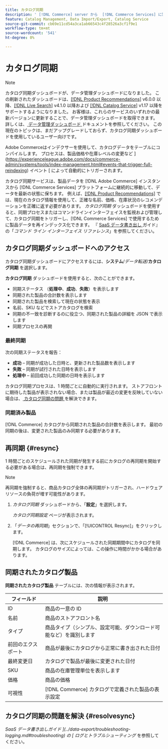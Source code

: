 ```yaml
---
title: カタログ同期
description: ' [!DNL Commerce] server から  [!DNL Commerce Services] に製品データを書き出す方法を説明します。'
feature: Catalog Management, Data Import/Export, Catalog Service
source-git-commit: cb69e11cd54a3ca1ab66543c4f28526a3cf1f9e1
workflow-type: tm+mt
source-wordcount: '541'
ht-degree: 0%

---
```



# カタログ同期

>[!NOTE]
>
> カタログ同期ダッシュボードが、データ管理ダッシュボードになりました。 この刷新されたダッシュボードは、[[!DNL Product Recommendations]](../product-recommendations/guide-overview.md) v6.0.0 以降、[[!DNL Live Search]](../live-search/overview.md) v4.1.0 以降および [[!DNL Catalog Service]](../catalog-service/overview.md) v1.17 以降をサポートするようになりました。 お客様は、これらのサービスのいずれかの最新バージョンに更新することで、データ管理ダッシュボードを取得できます。 詳しくは、[ データ管理ダッシュボード ](https://experienceleague.adobe.com/docs/commerce-admin/systems/data-transfer/data-dashboard.html) ドキュメントを参照してください。 この現在のトピックは、まだアップグレードしておらず、カタログ同期ダッシュボードを使用しているユーザー向けです。

Adobe Commerceはインデクサーを使用して、カタログデータをテーブルにコンパイルします。 プロセスは、製品価格や在庫レベルの変更など ](https://experienceleague.adobe.com/docs/commerce-admin/systems/tools/index-management.html#events-that-trigger-full-reindexing) イベント [ によって自動的にトリガーされます。

カタログ同期サービスは、製品データを [!DNL Adobe Commerce] インスタンスから [!DNL Commerce Services] プラットフォームに継続的に移動して、データを最新の状態に保ちます。 例えば、[[!DNL Product Recommendations]](/help/product-recommendations/overview.md) では、現在のカタログ情報を使用して、正確な名前、価格、在庫状況のレコメンデーションを正確に返す必要があります。 _カタログ同期_ ダッシュボードを使用すると、同期プロセスまたはコマンドラインインターフェイスを監視および管理して、カタログ同期をトリガーし、[!DNL Commerce Services] で使用するために製品データを再インデックス化できます。 『 [SaaS データ書き出し ](../data-export/data-export-cli-commands.md) ガイド』の「_コマンド ライン インターフェイス リファレンス_」を参照してください。

## カタログ同期ダッシュボードへのアクセス

カタログ同期ダッシュボードにアクセスするには、**システム**/_データ転送_/**カタログ同期** を選択します。

**カタログ同期** ダッシュボードを使用すると、次のことができます。

- 同期ステータス （**処理中**、**成功**、**失敗**）を表示します
- 同期された製品の合計数を表示します
- 同期された製品を検索して現在の状態を表示
- 名前、SKU などでストアカタログを検索
- 同期の不一致を診断するのに役立つ、同期された製品の詳細を JSON で表示します
- 同期プロセスの再開

### 最終同期

次の同期ステータスを報告：

- **成功** – 同期が成功した日時と、更新された製品数を表示します
- **失敗** – 同期が試行された日時を表示します
- **処理中** – 前回成功した同期の日時を表示します

カタログ同期プロセスは、1 時間ごとに自動的に実行されます。 ストアフロントに期待した製品が表示されない場合、または製品が最近の変更を反映していない場合は、[ カタログ同期の問題 ](#resolvesync) を解決できます。

### 同期済み製品

[!DNL Commerce] カタログから同期された製品の合計数を表示します。 最初の同期の後は、変更された製品のみ同期する必要があります。

## 再同期 {#resync}

1 時間ごとのスケジュールされた同期が発生する前にカタログの再同期を開始する必要がある場合は、再同期を強制できます。

>[!NOTE]
>
> 再同期を強制すると、商品カタログ全体の再同期がトリガーされ、ハードウェアリソースの負荷が増す可能性があります。

1. _カタログ同期_ ダッシュボードから、「**設定**」を選択します。

   _カタログ同期設定_ ページが表示されます。

1. 「_データの再同期_」セクションで、「[!UICONTROL Resync]」をクリックします。

   [!DNL Commerce] は、次にスケジュールされた同期期間中にカタログを同期します。 カタログのサイズによっては、この操作に時間がかかる場合があります。

## 同期されたカタログ製品

**同期されたカタログ製品** テーブルには、次の情報が表示されます。

| フィールド | 説明 |
|---|---|
| ID | 商品の一意の ID |
| 名前 | 商品のストアフロント名 |
| タイプ | 商品タイプ（シンプル、設定可能、ダウンロード可能など）を識別します |
| 前回のエクスポート | 商品が最後にカタログから正常に書き出された日付 |
| 最終変更日 | カタログで製品が最後に変更された日付 |
| SKU | 商品の在庫管理単位を表示します |
| 価格 | 商品の価格 |
| 可視性 | [!DNL Commerce] カタログで定義された製品の表示設定 |

## カタログ同期の問題を解決 {#resolvesync}

_SaaS データ書き出しガイド ](../data-export/troubleshooting-logging.md#troubleshooting) の [ ログとトラブルシューティング_ を参照してください。
